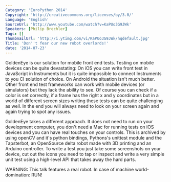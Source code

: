 ```yaml
---
Category: 'EuroPython 2014'
Copyright: 'http://creativecommons.org/licenses/by/3.0/'
Language: 'English'
SourceUrl: 'http://www.youtube.com/watch?v=KaPUo3G9JWk'
Speakers: [Philip Brechler]
Tags: []
ThumbnailUrl: 'http://i.ytimg.com/vi/KaPUo3G9JWk/hqdefault.jpg'
Title: 'Don''t fear our new robot overlords!'
date: '2014-07-23'
---
```

GoldenEye is our solution for mobile front end tests. Testing on mobile devices can be quite devastating: On iOS you can write front test in JavaScript in Instruments but it is quite impossible to connect Instruments to you CI solution of choice. On Android the situation isn't much better.
Other front end test frameworks can work with mobile devices (or simulators) but they lack the ability to see. Of course you can check if a color is set correctly, if a frame has the right x and y coordinates but in a world of different screen sizes writing these tests can be quite challenging as well.
In the end you will always need to look on your screen again and again trying to spot any issues. 

GoldenEye takes a different approach. It does not need to run on your development computer, you don't need a Mac for running tests on iOS devices and you can have real touches on your controls. This is archived by using openCV and it's python bindings, Pythons's unittest module and the Tapsterbot, an OpenSource delta robot made with 3D printing and an Arduino controller. To write a test you just take some screenshots on your device, cut out the icons you need to tap or inspect and write a very simple unit test using a high-level API that takes away the hard parts.

WARNING: This talk features a real robot. In case of machine world-domination: RUN!